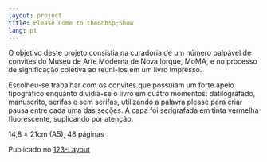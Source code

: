 ```yaml
---
layout: project
title: Please Come to the&nbsp;Show
lang: pt
---
```


O objetivo deste projeto consistia na curadoria de um número palpável de convites do Museu de Arte Moderna de Nova Iorque, MoMA, e no processo de significação coletiva ao reuni-los em um livro impresso.

Escolheu-se trabalhar com os convites que possuiam um forte apelo tipográfico enquanto dividia-se o livro em quatro momentos: datilografado, manuscrito, serifas e sem serifas, utilizando a palavra please para criar pausa entre cada uma das seções. A capa foi serigrafada em tinta vermelha fluorescente, suplicando por atenção.

<p class="specifications">14,8 × 21cm (A5), 48 páginas</p>
<p class="features">Publicado no <a href="http://123layout.tumblr.com/post/136539581391" target="_blank"> 123-Layout</a></p>